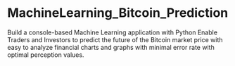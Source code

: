 # MachineLearning_Bitcoin_Prediction
Build a console-based Machine Learning application with Python
Enable Traders and Investors to predict the future of the Bitcoin market price with 
easy to analyze financial charts and graphs with minimal error rate with optimal perception values. 
